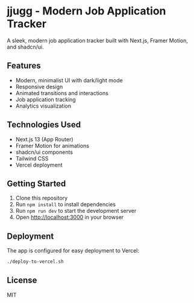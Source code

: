 # jjugg - Modern Job Application Tracker

A sleek, modern job application tracker built with Next.js, Framer Motion, and shadcn/ui.

## Features

- Modern, minimalist UI with dark/light mode
- Responsive design
- Animated transitions and interactions
- Job application tracking
- Analytics visualization

## Technologies Used

- Next.js 13 (App Router)
- Framer Motion for animations
- shadcn/ui components
- Tailwind CSS
- Vercel deployment

## Getting Started

1. Clone this repository
2. Run `npm install` to install dependencies
3. Run `npm run dev` to start the development server
4. Open [http://localhost:3000](http://localhost:3000) in your browser

## Deployment

The app is configured for easy deployment to Vercel:

```bash
./deploy-to-vercel.sh
```

## License

MIT
